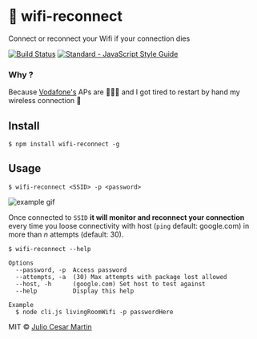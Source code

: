 # 📡 wifi-reconnect
Connect or reconnect your Wifi if your connection dies

[![Build Status](https://travis-ci.org/juliomatcom/wifi-reconnect.svg?branch=master)](https://travis-ci.org/juliomatcom/wifi-reconnect)
[![Standard - JavaScript Style Guide](https://img.shields.io/badge/code_style-standard-brightgreen.svg)](http://standardjs.com/)

### Why ?
Because [Vodafone's](http://www.vodafone.com/) APs are 💩💩💩 and I got tired to restart by hand my wireless connection 😤

## Install
`$ npm install wifi-reconnect -g`

## Usage
`$ wifi-reconnect <SSID> -p <password>`   

![example gif](https://github.com/juliomatcom/wifi-reconnect/raw/master/example.gif)   

Once connected to `SSID` **it will monitor and reconnect your connection** every time you loose connectivity with host (`ping` default: google.com) in more than *n* attempts (default: 30).  

```
$ wifi-reconnect --help

Options
  --password, -p  Access password
  --attempts, -a  (30) Max attempts with package lost allowed
  --host, -h      (google.com) Set host to test against
  --help          Display this help

Example
  $ node cli.js livingRoomWifi -p passwordHere
```


MIT © [Julio Cesar Martin](https://twitter.com/juliomatcom)

